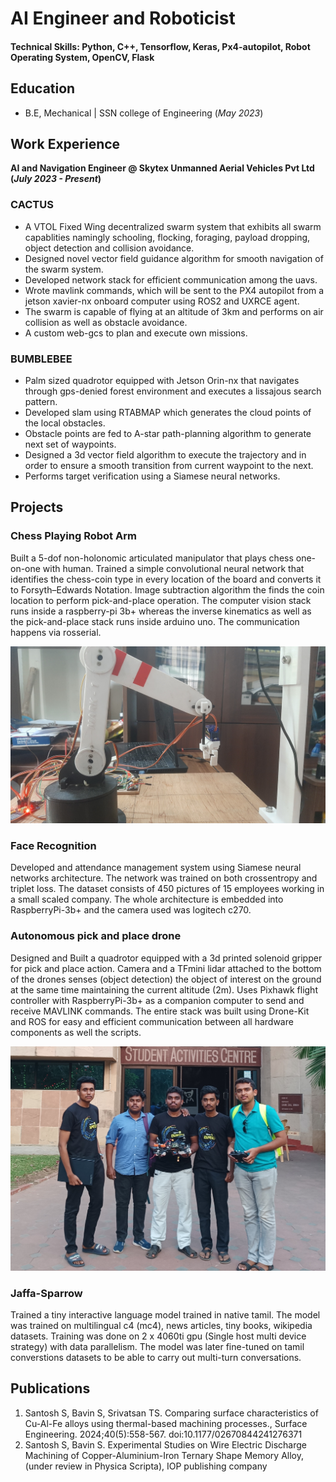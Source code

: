 # AI Engineer and Roboticist

#### Technical Skills: Python, C++, Tensorflow, Keras, Px4-autopilot, Robot Operating System, OpenCV, Flask

## Education
- B.E, Mechanical | SSN college of Engineering (_May 2023_)								       		


## Work Experience
**AI and Navigation Engineer @ Skytex Unmanned Aerial Vehicles Pvt Ltd (_July 2023 - Present_)**
### CACTUS
- A VTOL Fixed Wing decentralized swarm system that exhibits all swarm capablities namingly schooling, flocking, foraging, payload dropping, object detection and collision avoidance. 
- Designed novel vector field guidance algorithm for smooth navigation of the swarm system. 
- Developed network stack for efficient communication among the uavs. 
- Wrote mavlink commands, which will be sent to the PX4 autopilot from a jetson xavier-nx onboard computer using ROS2 and UXRCE agent. 
- The swarm is capable of flying at an altitude of 3km and performs on air collision as well as obstacle avoidance. 
- A custom web-gcs to plan and execute own missions.

### BUMBLEBEE
- Palm sized quadrotor equipped with Jetson Orin-nx that navigates through gps-denied forest environment and executes a lissajous search pattern. 
- Developed slam using RTABMAP which generates the cloud points of the local obstacles.
- Obstacle points are fed to A-star path-planning algorithm to generate next set of waypoints. 
- Designed a 3d vector field algorithm to execute the trajectory and in order to ensure a
smooth transition from current waypoint to the next.
- Performs target verification using a Siamese neural networks.


## Projects
### Chess Playing Robot Arm

Built a 5-dof non-holonomic articulated manipulator that plays chess one-on-one with human. Trained a simple convolutional neural network that identifies the chess-coin type in every location of the board and converts it to Forsyth–Edwards Notation. Image subtraction algorithm the finds the coin location to perform pick-and-place operation. The computer vision stack runs inside a raspberry-pi 3b+ whereas the inverse kinematics as well as the pick-and-place stack runs inside arduino uno. The communication happens via rosserial.

![Arm](/assets/img/arm.jpg)

### Face Recognition

Developed and attendance management system using Siamese neural networks architecture. The network was trained on both crossentropy and triplet loss. The dataset consists of 450 pictures of 15 employees working in a small scaled company. The whole architecture is embedded into RaspberryPi-3b+ and the camera used was logitech c270.

### Autonomous pick and place drone

Designed and Built a quadrotor equipped with a 3d printed solenoid gripper for pick and place action. Camera and a TFmini lidar attached to the bottom of the drones senses (object detection) the object of interest on the ground at the same time maintaining the current altitude (2m). Uses Pixhawk flight controller with RaspberryPi-3b+ as a companion computer to send and receive MAVLINK commands. The entire stack was built using Drone-Kit and ROS for easy and efficient communication between all hardware components as well the scripts.

![Autonomous drone](/assets/img/autonomous_drone.jpg)

### Jaffa-Sparrow
Trained a tiny interactive language model trained in native tamil. The model was trained on multilingual c4 (mc4), news articles, tiny books, wikipedia datasets. Training was done on 2 x 4060ti gpu (Single host multi device strategy) with data parallelism. The model was later fine-tuned on tamil converstions datasets to be able to carry out multi-turn conversations. 



## Publications
1. Santosh S, Bavin S, Srivatsan TS. Comparing surface characteristics of Cu-Al-Fe alloys using thermal-based machining processes., Surface Engineering. 2024;40(5):558-567.
doi:10.1177/02670844241276371
2. Santosh S, Bavin S. Experimental Studies on Wire Electric Discharge Machining of
Copper-Aluminium-Iron Ternary Shape Memory Alloy, (under review in Physica Scripta), IOP
publishing company

